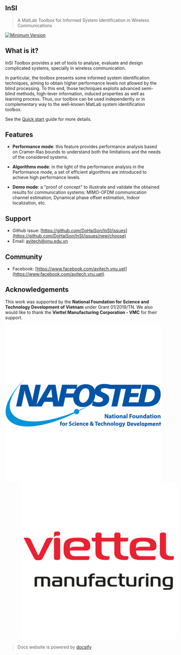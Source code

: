 ## InSI
> A MatLab Toolbox for Informed System Identification in Wireless Communications

[![Minimum Version](https://img.shields.io/badge/Requires-R2014a-blue.svg)][matlab]

## What is it?

InSI Toolbox provides a set of tools to analyse, evaluate and design complicated systems, specially in wireless communication. 

In particular, the toolbox presents some informed system identification techniques, aiming to obtain higher performance levels not allowed by the blind processing. To this end, those techniques exploits advanced semi-blind methods, high-lever information, induced properties as well as learning process. Thus, our toolbox can be used independently or in complementary way to the well-known MatLab system identification toolbox.

See the [Quick start](quickstart.md) guide for more details.

## Features

- **Performance mode**: this feature provides performance analysis based on Cramer-Rao bounds to understand both the limitations and the needs of the considered systems. 

- **Algorithms mode**: in the light of the performance analysis in the Performance mode, a set of efficient algorithms are introduced to achieve high performance levels.

- **Demo mode**: a "proof of concept" to illustrate and validate the obtained results for communication systems: MIMO-OFDM communication channel estimation, Dynamical phase offset estimation, Indoor localization, etc.

## Support

- Github issue: [https://github.com/DoHaiSon/InSI/issues](https://github.com/DoHaiSon/InSI/issues/new/choose)
- Email: [avitech@vnu.edu.vn](mailto:avitech@vnu.edu.vn)

## Community

- Facebook: [https://www.facebook.com/avitech.vnu.uet](https://www.facebook.com/avitech.vnu.uet)

## Acknowledgements

This work was supported by the **National Foundation for Science and Technology Development of Vietnam** under Grant 01/2019/TN. We also would like to thank the **Viettel Manufacturing Corporation - VMC** for their support.

<p float="left" style="text-align-last: center">
  <a href="https://nafosted.gov.vn/" target="_blank"><img src="./assets/img/Nafosted.png" class="logo"/></a>
  <img src="./assets/img/Viettel_VMC.png" class="logo" style="margin-left:10%"/>
</p>

> Docs website is powered by [docsify](https://docsify.js.org/)

[matlab]: http://www.mathworks.com/products/matlab/
